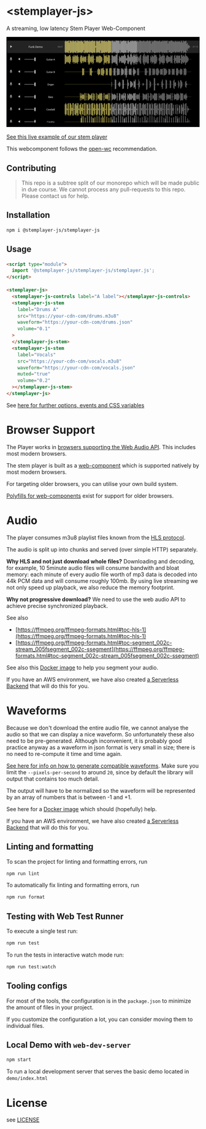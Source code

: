 # \<stemplayer-js>

A streaming, low latency Stem Player Web-Component

![A Stem Player](./assets/stem-player.png 'Stem Player')

[See this live example of our stem player](https://stemplayer-js.com)

This webcomponent follows the [open-wc](https://github.com/open-wc/open-wc) recommendation.

## Contributing

> This repo is a subtree split of our monorepo which will be made public in due course. We cannot process any pull-requests to this repo. Please contact us for help.

## Installation

```bash
npm i @stemplayer-js/stemplayer-js
```

## Usage

```html
<script type="module">
  import '@stemplayer-js/stemplayer-js/stemplayer.js';
</script>

<stemplayer-js>
  <stemplayer-js-controls label="A label"></stemplayer-js-controls>
  <stemplayer-js-stem
    label="Drums A"
    src="https://your-cdn-com/drums.m3u8"
    waveform="https://your-cdn-com/drums.json"
    volume="0.1"
  >
  </stemplayer-js-stem>
  <stemplayer-js-stem
    label="Vocals"
    src="https://your-cdn-com/vocals.m3u8"
    waveform="https://your-cdn-com/vocals.json"
    muted="true"
    volume="0.2"
  ></stemplayer-js-stem>
</stemplayer-js>
```

See [here for further options, events and CSS variables](./docs/stemplayer-js.md)

# Browser Support

The Player works in [browsers supporting the Web Audio API](https://caniuse.com/#feat=audio-api). This includes most modern browsers.

The stem player is built as a [web-component](https://caniuse.com/?search=web%20components) which is supported natively by most modern browsers.

For targeting older browsers, you can utilise your own build system.

[Polyfills for web-components](https://www.jsdelivr.com/package/npm/@webcomponents/webcomponentsjs) exist for support for older browsers.

# Audio

The player consumes m3u8 playlist files known from the [HLS protocol](https://en.wikipedia.org/wiki/HTTP_Live_Streaming).

The audio is split up into chunks and served (over simple HTTP) separately.

**Why HLS and not just download whole files?**
Downloading and decoding, for example, 10 5minute audio files will consume bandwith and bloat memory: each minute of every audio file worth of mp3 data is decoded into 44k PCM data and will consume roughly 100mb. By using live streaming we not only speed up playback, we also reduce the memory footprint.

**Why not progressive download?**
We need to use the web audio API to achieve precise synchronized playback.

See also

- [https://ffmpeg.org/ffmpeg-formats.html#toc-hls-1](https://ffmpeg.org/ffmpeg-formats.html#toc-hls-1)
- [https://ffmpeg.org/ffmpeg-formats.html#toc-segment_002c-stream_005fsegment_002c-ssegment](https://ffmpeg.org/ffmpeg-formats.html#toc-segment_002c-stream_005fsegment_002c-ssegment)

See also this [Docker image](https://github.com/sound-ws/docker-segment-audio) to help you segment your audio.

If you have an AWS environment, we have also created [a Serverless Backend](https://github.com/stemplayer-js/api) that will do this for you.

# Waveforms

Because we don't download the entire audio file, we cannot analyse the audio so that we can display a nice waveform. So unfortunately these also need to be pre-generated. Although inconvenient, it is probably good practice anyway as a waveform in json format is very small in size; there is no need to re-compute it time and time again.

[See here for info on how to generate compatible waveforms](https://github.com/bbc/audiowaveform). Make sure you limit the `--pixels-per-second` to around `20`, since by default the library will output that contains too much detail.

The output will have to be normalized so the waveform will be represented by an array of numbers that is between -1 and +1.

See here for a [Docker image](https://github.com/sound-ws/docker-generate-waveforms) which should (hopefully) help.

If you have an AWS environment, we have also created [a Serverless Backend](https://github.com/stemplayer-js/api) that will do this for you.

## Linting and formatting

To scan the project for linting and formatting errors, run

```bash
npm run lint
```

To automatically fix linting and formatting errors, run

```bash
npm run format
```

## Testing with Web Test Runner

To execute a single test run:

```bash
npm run test
```

To run the tests in interactive watch mode run:

```bash
npm run test:watch
```

## Tooling configs

For most of the tools, the configuration is in the `package.json` to minimize the amount of files in your project.

If you customize the configuration a lot, you can consider moving them to individual files.

## Local Demo with `web-dev-server`

```bash
npm start
```

To run a local development server that serves the basic demo located in `demo/index.html`

# License

see [LICENSE](./LICENSE)
